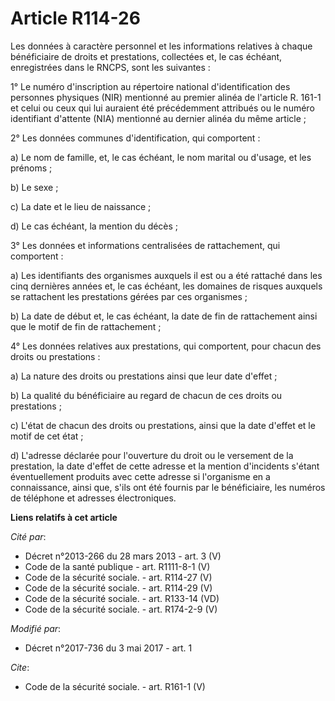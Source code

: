 # Article R114-26

Les données à caractère personnel et les informations relatives à chaque bénéficiaire de droits et prestations, collectées
et, le cas échéant, enregistrées dans le RNCPS, sont les suivantes : 

1° Le numéro d'inscription au répertoire national d'identification des personnes physiques (NIR) mentionné au premier alinéa
de l'article R. 161-1 et celui ou ceux qui lui auraient été précédemment attribués ou le numéro identifiant d'attente (NIA)
mentionné au dernier alinéa du même article ; 

2° Les données communes d'identification, qui comportent : 

a) Le nom de famille, et, le cas échéant, le nom marital ou d'usage, et les prénoms ; 

b) Le sexe ; 

c) La date et le lieu de naissance ; 

d) Le cas échéant, la mention du décès ; 

3° Les données et informations centralisées de rattachement, qui comportent : 

a) Les identifiants des organismes auxquels il est ou a été rattaché dans les cinq dernières années et, le cas échéant, les
domaines de risques auxquels se rattachent les prestations gérées par ces organismes ; 

b) La date de début et, le cas échéant, la date de fin de rattachement ainsi que le motif de fin de rattachement ; 

4° Les données relatives aux prestations, qui comportent, pour chacun des droits ou prestations : 

a) La nature des droits ou prestations ainsi que leur date d'effet ; 

b) La qualité du bénéficiaire au regard de chacun de ces droits ou prestations ; 

c) L'état de chacun des droits ou prestations, ainsi que la date d'effet et le motif de cet état ; 

d) L'adresse déclarée pour l'ouverture du droit ou le versement de la prestation, la date d'effet de cette adresse et la
mention d'incidents s'étant éventuellement produits avec cette adresse si l'organisme en a connaissance, ainsi que, s'ils ont
été fournis par le bénéficiaire, les numéros de téléphone et adresses électroniques.

**Liens relatifs à cet article**

_Cité par_:

  - Décret n°2013-266 du 28 mars 2013 - art. 3 (V)
  - Code de la santé publique - art. R1111-8-1 (V)
  - Code de la sécurité sociale. - art. R114-27 (V)
  - Code de la sécurité sociale. - art. R114-29 (V)
  - Code de la sécurité sociale. - art. R133-14 (VD)
  - Code de la sécurité sociale. - art. R174-2-9 (V)

_Modifié par_:

  - Décret n°2017-736 du 3 mai 2017 - art. 1

_Cite_:

  - Code de la sécurité sociale. - art. R161-1 (V)
